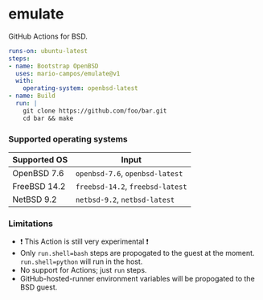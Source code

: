 # emulate

GitHub Actions for BSD.

```yaml
runs-on: ubuntu-latest
steps:
- name: Bootstrap OpenBSD
  uses: mario-campos/emulate@v1
  with:
    operating-system: openbsd-latest
- name: Build
  run: |
    git clone https://github.com/foo/bar.git
    cd bar && make
```

### Supported operating systems

| Supported OS  | Input |
| ------------- | ----- |
| OpenBSD 7.6   |`openbsd-7.6`, `openbsd-latest`  |
| FreeBSD 14.2  |`freebsd-14.2`, `freebsd-latest` |
| NetBSD 9.2    |`netbsd-9.2`, `netbsd-latest`    |

### Limitations
- :heavy_exclamation_mark: This Action is still very experimental :heavy_exclamation_mark:
- Only `run.shell=bash` steps are propogated to the guest at the moment. `run.shell=python` will run in the host.
- No support for Actions; just `run` steps.
- GitHub-hosted-runner environment variables will be propogated to the BSD guest.